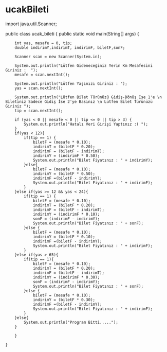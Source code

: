 # ucakBileti
import java.util.Scanner;

public class ucak_bileti {
    public static void main(String[] args) {
        
        int yas, mesafe = 0, tip;
        double indirimY,indirimT, indirimF, biletF,sonF;

        Scanner scan = new Scanner(System.in);

        System.out.println("Lütfen Gideneceğiniz Yerin Km Mesafesini Giriniz :  ");
        mesafe = scan.nextInt();

        System.out.println("Lütfen Yaşınızı Giriniz : ");
        yas = scan.nextInt();

        System.out.println("Lütfen Bilet Türünüzü Gidiş-Dönüş İse 1'e \n Biletiniz Sadece Gidiş İse 2'ye Basınız \n Lütfen Bilet Türünüzü Giriniz ");
        tip = scan.nextInt();

        if (yas < 0 || mesafe < 0 || tip <= 0 || tip > 3) {
            System.out.println("Hatalı Veri Girişi Yaptınız :( ");
        }
        if(yas < 12){
            if(tip == 1) {
                biletF = (mesafe * 0.10);
                indirimT = (biletF * 0.20);
                indirimF = (biletF - indirimT);
                indirimY = (indirimF * 0.50);
                System.out.println("Bilet Fiyatınız : " + indirimY);
            }else{
                biletF = (mesafe * 0.10);
                indirimY = (biletF * 0.50);
                indirimF =(biletF - indirimY);
                System.out.println("Bilet Fiyatınız : " + indirimF);
            }
        }else if(yas >= 12 && yas < 24){
            if(tip == 1) {
                biletF = (mesafe * 0.10);
                indirimT = (biletF * 0.20);
                indirimF = (biletF - indirimT);
                indirimY = (indirimF * 0.10);
                sonF = (indirimF - indirimY);
                System.out.println("Bilet Fiyatınız : " + sonF);
            }else {
                biletF = (mesafe * 0.10);
                indirimY = (biletF * 0.10);
                indirimF =(biletF - indirimY);
                System.out.println("Bilet Fiyatınız : " + indirimF);
            }
        }else if(yas > 65){
            if(tip == 1){
                biletF = (mesafe * 0.10);
                indirimT = (biletF * 0.20);
                indirimF = (biletF - indirimT);
                indirimY = (indirimF * 0.30);
                sonF = (indirimF - indirimY);
                System.out.println("Bilet Fiyatınız : " + sonF);
            }else {
                biletF = (mesafe * 0.10);
                indirimY = (biletF * 0.30);
                indirimF =(biletF - indirimY);
                System.out.println("Bilet Fiyatınız : " + indirimF);
            }
        }else{
            System.out.println("Program Bitti.....");
        }

        }

    }
